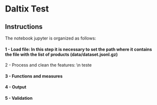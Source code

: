 # Daltix Test

## Instructions

The notebook jupyter is organized as follows:

#### 1 - Load file: In this step it is necessary to set the path where it contains the file with the list of products (data/dataset.jsonl.gz)
2 - Process and clean the features: \n teste
#### 3 - Functions and measures
#### 4 - Output
#### 5 - Validation

 
